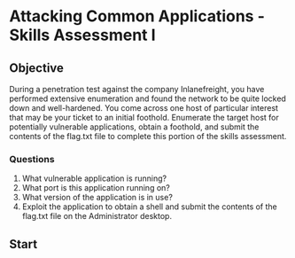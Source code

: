 # Attacking Common Applications - Skills Assessment I

## Objective

During a penetration test against the company Inlanefreight, you have performed extensive enumeration and 
found the network to be quite locked down and well-hardened. You come across one host of particular interest that may be your 
ticket to an initial foothold. Enumerate the target host for potentially vulnerable applications, 
obtain a foothold, and submit the contents of the flag.txt file to complete this portion of the skills assessment.

### Questions

1.  What vulnerable application is running?
2.  What port is this application running on?
3.  What version of the application is in use?
4.  Exploit the application to obtain a shell and submit the contents of the flag.txt file on the Administrator desktop.

## Start 
